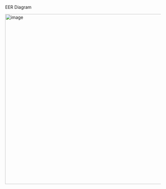EER Diagram


<img width="550" alt="image" src="https://github.com/user-attachments/assets/43aa058a-f076-40b4-a52e-6154dff761df">
